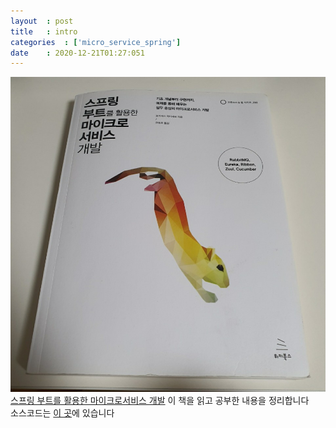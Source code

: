 ```yaml
---
layout  : post
title   : intro
categories  : ['micro_service_spring']
date    : 2020-12-21T01:27:051
---
```


![book image](../../public/img/micro_service_book.png)  
[스프링 부트를 활용한 마이크로서비스 개발](http://www.yes24.com/Product/Goods/70776653)
이 책을 읽고 공부한 내용을 정리합니다  
소스코드는 [이 곳](https://github.com/0319easy/study-spring-boot/tree/main/social-multiplication)에 있습니다  
